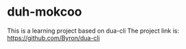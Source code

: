 # duh-mokcoo
This is a learning project based on dua-cli
The project link is: https://github.com/Byron/dua-cli